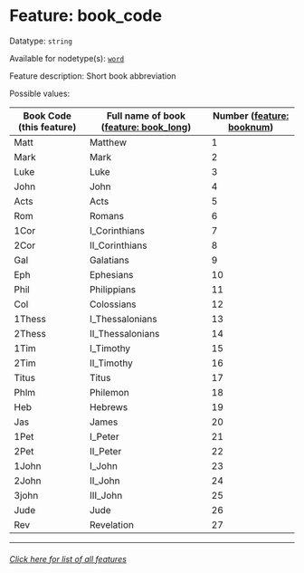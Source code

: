 # Feature: book_code

Datatype: `string`

Available for nodetype(s): [`word`](wordnodefeatures.md#readme)

Feature description: Short book abbreviation

Possible values:

Book Code (this feature) | Full name of book ([feature: book_long](book_long.md#readme)) | Number ([feature: booknum](booknum.md#readme))
--- | --- | --- 
Matt | Matthew | 1
Mark | Mark | 2
Luke | Luke | 3
John | John | 4
Acts | Acts | 5
Rom | Romans | 6
1Cor | I_Corinthians | 7
2Cor | II_Corinthians | 8
Gal | Galatians | 9
Eph | Ephesians | 10
Phil | Philippians | 11
Col | Colossians  | 12
1Thess | I_Thessalonians | 13
2Thess | II_Thessalonians | 14
1Tim | I_Timothy | 15
2Tim | II_Timothy | 16
Titus | Titus | 17
Phlm | Philemon | 18
Heb | Hebrews | 19
Jas | James | 20
1Pet | I_Peter | 21
2Pet | II_Peter | 22
1John | I_John | 23
2John | II_John | 24
3john | III_John | 25
Jude | Jude | 26
Rev | Revelation | 27

---
###### [Click here for list of all features](home.md#readme)
